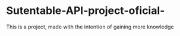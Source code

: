 # Sutentable-API-project-oficial-
This is a project, made with the intention of gaining more knowledge
